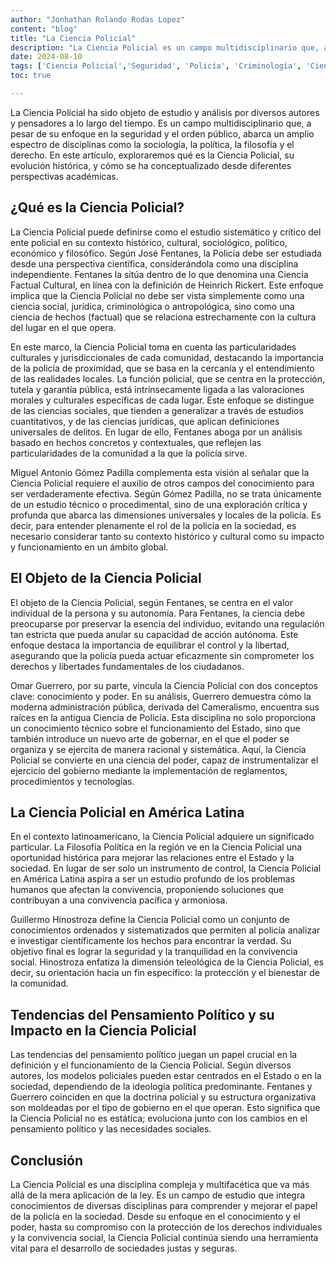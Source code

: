 ```yaml
---
author: "Jonhathan Rolando Rodas Lopez"
content: "blog"
title: "La Ciencia Policial"
description: "La Ciencia Policial es un campo multidisciplinario que, a pesar de su enfoque en la seguridad y el orden público, abarca un amplio espectro de disciplinas como la sociología, la política, la filosofía y el derecho."
date: 2024-08-10
tags: ['Ciencia Policial','Seguridad', 'Policía', 'Criminología', 'Ciencias Forenses', 'Criminalística']
toc: true

---
```


La Ciencia Policial ha sido objeto de estudio y análisis por diversos autores y pensadores a lo largo del tiempo. Es un campo multidisciplinario que, a pesar de su enfoque en la seguridad y el orden público, abarca un amplio espectro de disciplinas como la sociología, la política, la filosofía y el derecho. En este artículo, exploraremos qué es la Ciencia Policial, su evolución histórica, y cómo se ha conceptualizado desde diferentes perspectivas académicas.

## ¿Qué es la Ciencia Policial?
La Ciencia Policial puede definirse como el estudio sistemático y crítico del ente policial en su contexto histórico, cultural, sociológico, político, económico y filosófico. Según José Fentanes, la Policía debe ser estudiada desde una perspectiva científica, considerándola como una disciplina independiente. Fentanes la sitúa dentro de lo que denomina una Ciencia Factual Cultural, en línea con la definición de Heinrich Rickert. Este enfoque implica que la Ciencia Policial no debe ser vista simplemente como una ciencia social, jurídica, criminológica o antropológica, sino como una ciencia de hechos (factual) que se relaciona estrechamente con la cultura del lugar en el que opera.

En este marco, la Ciencia Policial toma en cuenta las particularidades culturales y jurisdiccionales de cada comunidad, destacando la importancia de la policía de proximidad, que se basa en la cercanía y el entendimiento de las realidades locales. La función policial, que se centra en la protección, tutela y garantía pública, está intrínsecamente ligada a las valoraciones morales y culturales específicas de cada lugar. Este enfoque se distingue de las ciencias sociales, que tienden a generalizar a través de estudios cuantitativos, y de las ciencias jurídicas, que aplican definiciones universales de delitos. En lugar de ello, Fentanes aboga por un análisis basado en hechos concretos y contextuales, que reflejen las particularidades de la comunidad a la que la policía sirve.

Miguel Antonio Gómez Padilla complementa esta visión al señalar que la Ciencia Policial requiere el auxilio de otros campos del conocimiento para ser verdaderamente efectiva. Según Gómez Padilla, no se trata únicamente de un estudio técnico o procedimental, sino de una exploración crítica y profunda que abarca las dimensiones universales y locales de la policía. Es decir, para entender plenamente el rol de la policía en la sociedad, es necesario considerar tanto su contexto histórico y cultural como su impacto y funcionamiento en un ámbito global.

## El Objeto de la Ciencia Policial
El objeto de la Ciencia Policial, según Fentanes, se centra en el valor individual de la persona y su autonomía. Para Fentanes, la ciencia debe preocuparse por preservar la esencia del individuo, evitando una regulación tan estricta que pueda anular su capacidad de acción autónoma. Este enfoque destaca la importancia de equilibrar el control y la libertad, asegurando que la policía pueda actuar eficazmente sin comprometer los derechos y libertades fundamentales de los ciudadanos.

Omar Guerrero, por su parte, vincula la Ciencia Policial con dos conceptos clave: conocimiento y poder. En su análisis, Guerrero demuestra cómo la moderna administración pública, derivada del Cameralismo, encuentra sus raíces en la antigua Ciencia de Policía. Esta disciplina no solo proporciona un conocimiento técnico sobre el funcionamiento del Estado, sino que también introduce un nuevo arte de gobernar, en el que el poder se organiza y se ejercita de manera racional y sistemática. Aquí, la Ciencia Policial se convierte en una ciencia del poder, capaz de instrumentalizar el ejercicio del gobierno mediante la implementación de reglamentos, procedimientos y tecnologías.

## La Ciencia Policial en América Latina
En el contexto latinoamericano, la Ciencia Policial adquiere un significado particular. La Filosofía Política en la región ve en la Ciencia Policial una oportunidad histórica para mejorar las relaciones entre el Estado y la sociedad. En lugar de ser solo un instrumento de control, la Ciencia Policial en América Latina aspira a ser un estudio profundo de los problemas humanos que afectan la convivencia, proponiendo soluciones que contribuyan a una convivencia pacífica y armoniosa.

Guillermo Hinostroza define la Ciencia Policial como un conjunto de conocimientos ordenados y sistematizados que permiten al policía analizar e investigar científicamente los hechos para encontrar la verdad. Su objetivo final es lograr la seguridad y la tranquilidad en la convivencia social. Hinostroza enfatiza la dimensión teleológica de la Ciencia Policial, es decir, su orientación hacia un fin específico: la protección y el bienestar de la comunidad.

## Tendencias del Pensamiento Político y su Impacto en la Ciencia Policial
Las tendencias del pensamiento político juegan un papel crucial en la definición y el funcionamiento de la Ciencia Policial. Según diversos autores, los modelos policiales pueden estar centrados en el Estado o en la sociedad, dependiendo de la ideología política predominante. Fentanes y Guerrero coinciden en que la doctrina policial y su estructura organizativa son moldeadas por el tipo de gobierno en el que operan. Esto significa que la Ciencia Policial no es estática; evoluciona junto con los cambios en el pensamiento político y las necesidades sociales.

## Conclusión
La Ciencia Policial es una disciplina compleja y multifacética que va más allá de la mera aplicación de la ley. Es un campo de estudio que integra conocimientos de diversas disciplinas para comprender y mejorar el papel de la policía en la sociedad. Desde su enfoque en el conocimiento y el poder, hasta su compromiso con la protección de los derechos individuales y la convivencia social, la Ciencia Policial continúa siendo una herramienta vital para el desarrollo de sociedades justas y seguras.